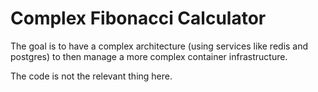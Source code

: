 # Complex Fibonacci Calculator

The goal is to have a complex architecture (using services like redis and postgres) to then manage a more complex container infrastructure.

The code is not the relevant thing here.